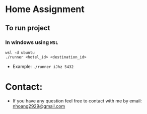 # Home Assignment
## To run project
### In windows using ``WSL``
    wsl -d ubuntu
    ./runner <hotel_id> <destination_id>
* Example: ``./runner iJhz 5432``    
# Contact:
* If you have any question feel free to contact with me by email: nhoang2929@gmail.com
